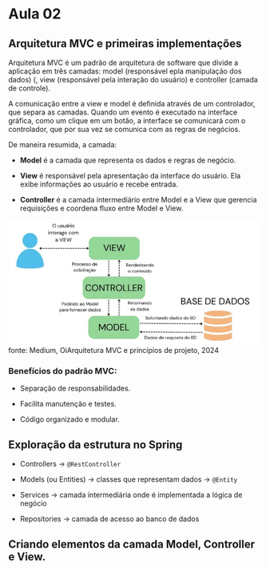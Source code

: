 # Aula 02

## Arquitetura MVC e primeiras implementações

Arquitetura MVC é um padrão de arquitetura de software que divide a aplicação em três camadas: model (responsável epla manipulação dos dados) (, view (responsável pela interação do usuário) e  controller (camada de controle).

A comunicação entre a view e model é definida através de um controlador, que separa as camadas. Quando um evento é executado na interface gráfica, como um clique em um botão, a interface se comunicará com o controlador, que por sua vez se comunica com as regras de negócios.

De maneira resumida, a camada:

* **Model** é a camada que representa os dados e regras de negócio.

* **View** é responsável pela apresentação da interface do usuário. Ela exibe informações ao usuário e recebe entrada.

* **Controller** é a camada intermediário entre Model e a View que gerencia requisições e coordena fluxo entre Model e View.

<div align="center">
  <img src="MVC.png" alt="MVC Architecture" width="500"/>
</div>
fonte: Medium, OiArquitetura MVC e princípios de projeto, 2024

### Benefícios do padrão MVC:

* Separação de responsabilidades.

* Facilita manutenção e testes.

* Código organizado e modular.

## Exploração da estrutura no Spring
* Controllers → `@RestController`

* Models (ou Entities) → classes que representam dados -> `@Entity`

* Services → camada intermediária onde é implementada a lógica de negócio 

* Repositories → camada de acesso ao banco de dados


## Criando elementos da camada Model, Controller e View.
